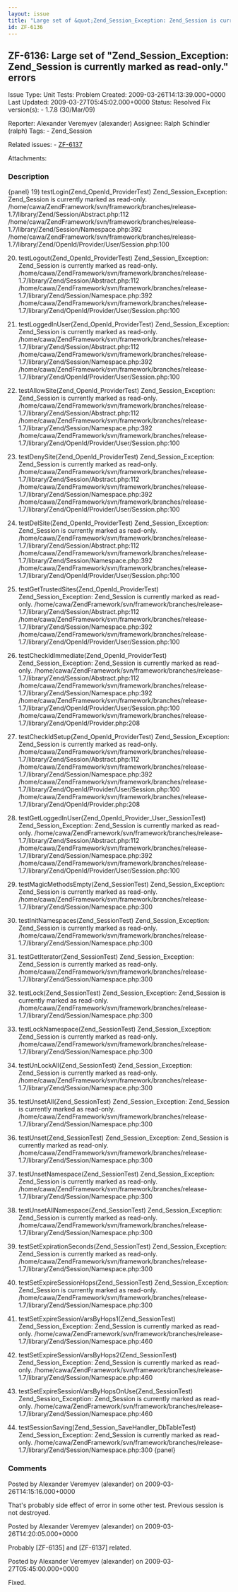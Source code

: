 ```yaml
---
layout: issue
title: "Large set of &quot;Zend_Session_Exception: Zend_Session is currently marked as read-only.&quot; errors"
id: ZF-6136
---
```


ZF-6136: Large set of "Zend\_Session\_Exception: Zend\_Session is currently marked as read-only." errors
--------------------------------------------------------------------------------------------------------

 Issue Type: Unit Tests: Problem Created: 2009-03-26T14:13:39.000+0000 Last Updated: 2009-03-27T05:45:02.000+0000 Status: Resolved Fix version(s): - 1.7.8 (30/Mar/09)
 
 Reporter:  Alexander Veremyev (alexander)  Assignee:  Ralph Schindler (ralph)  Tags: - Zend\_Session
 
 Related issues: - [ZF-6137](/issues/browse/ZF-6137)
 
 Attachments: 
### Description

{panel} 19) testLogin(Zend\_OpenId\_ProviderTest) Zend\_Session\_Exception: Zend\_Session is currently marked as read-only. /home/cawa/ZendFramework/svn/framework/branches/release-1.7/library/Zend/Session/Abstract.php:112 /home/cawa/ZendFramework/svn/framework/branches/release-1.7/library/Zend/Session/Namespace.php:392 /home/cawa/ZendFramework/svn/framework/branches/release-1.7/library/Zend/OpenId/Provider/User/Session.php:100

20) testLogout(Zend\_OpenId\_ProviderTest) Zend\_Session\_Exception: Zend\_Session is currently marked as read-only. /home/cawa/ZendFramework/svn/framework/branches/release-1.7/library/Zend/Session/Abstract.php:112 /home/cawa/ZendFramework/svn/framework/branches/release-1.7/library/Zend/Session/Namespace.php:392 /home/cawa/ZendFramework/svn/framework/branches/release-1.7/library/Zend/OpenId/Provider/User/Session.php:100

21) testLoggedInUser(Zend\_OpenId\_ProviderTest) Zend\_Session\_Exception: Zend\_Session is currently marked as read-only. /home/cawa/ZendFramework/svn/framework/branches/release-1.7/library/Zend/Session/Abstract.php:112 /home/cawa/ZendFramework/svn/framework/branches/release-1.7/library/Zend/Session/Namespace.php:392 /home/cawa/ZendFramework/svn/framework/branches/release-1.7/library/Zend/OpenId/Provider/User/Session.php:100

22) testAllowSite(Zend\_OpenId\_ProviderTest) Zend\_Session\_Exception: Zend\_Session is currently marked as read-only. /home/cawa/ZendFramework/svn/framework/branches/release-1.7/library/Zend/Session/Abstract.php:112 /home/cawa/ZendFramework/svn/framework/branches/release-1.7/library/Zend/Session/Namespace.php:392 /home/cawa/ZendFramework/svn/framework/branches/release-1.7/library/Zend/OpenId/Provider/User/Session.php:100

23) testDenySite(Zend\_OpenId\_ProviderTest) Zend\_Session\_Exception: Zend\_Session is currently marked as read-only. /home/cawa/ZendFramework/svn/framework/branches/release-1.7/library/Zend/Session/Abstract.php:112 /home/cawa/ZendFramework/svn/framework/branches/release-1.7/library/Zend/Session/Namespace.php:392 /home/cawa/ZendFramework/svn/framework/branches/release-1.7/library/Zend/OpenId/Provider/User/Session.php:100

24) testDelSite(Zend\_OpenId\_ProviderTest) Zend\_Session\_Exception: Zend\_Session is currently marked as read-only. /home/cawa/ZendFramework/svn/framework/branches/release-1.7/library/Zend/Session/Abstract.php:112 /home/cawa/ZendFramework/svn/framework/branches/release-1.7/library/Zend/Session/Namespace.php:392 /home/cawa/ZendFramework/svn/framework/branches/release-1.7/library/Zend/OpenId/Provider/User/Session.php:100

25) testGetTrustedSites(Zend\_OpenId\_ProviderTest) Zend\_Session\_Exception: Zend\_Session is currently marked as read-only. /home/cawa/ZendFramework/svn/framework/branches/release-1.7/library/Zend/Session/Abstract.php:112 /home/cawa/ZendFramework/svn/framework/branches/release-1.7/library/Zend/Session/Namespace.php:392 /home/cawa/ZendFramework/svn/framework/branches/release-1.7/library/Zend/OpenId/Provider/User/Session.php:100

26) testCheckIdImmediate(Zend\_OpenId\_ProviderTest) Zend\_Session\_Exception: Zend\_Session is currently marked as read-only. /home/cawa/ZendFramework/svn/framework/branches/release-1.7/library/Zend/Session/Abstract.php:112 /home/cawa/ZendFramework/svn/framework/branches/release-1.7/library/Zend/Session/Namespace.php:392 /home/cawa/ZendFramework/svn/framework/branches/release-1.7/library/Zend/OpenId/Provider/User/Session.php:100 /home/cawa/ZendFramework/svn/framework/branches/release-1.7/library/Zend/OpenId/Provider.php:208

27) testCheckIdSetup(Zend\_OpenId\_ProviderTest) Zend\_Session\_Exception: Zend\_Session is currently marked as read-only. /home/cawa/ZendFramework/svn/framework/branches/release-1.7/library/Zend/Session/Abstract.php:112 /home/cawa/ZendFramework/svn/framework/branches/release-1.7/library/Zend/Session/Namespace.php:392 /home/cawa/ZendFramework/svn/framework/branches/release-1.7/library/Zend/OpenId/Provider/User/Session.php:100 /home/cawa/ZendFramework/svn/framework/branches/release-1.7/library/Zend/OpenId/Provider.php:208

28) testGetLoggedInUser(Zend\_OpenId\_Provider\_User\_SessionTest) Zend\_Session\_Exception: Zend\_Session is currently marked as read-only. /home/cawa/ZendFramework/svn/framework/branches/release-1.7/library/Zend/Session/Abstract.php:112 /home/cawa/ZendFramework/svn/framework/branches/release-1.7/library/Zend/Session/Namespace.php:392 /home/cawa/ZendFramework/svn/framework/branches/release-1.7/library/Zend/OpenId/Provider/User/Session.php:100

29) testMagicMethodsEmpty(Zend\_SessionTest) Zend\_Session\_Exception: Zend\_Session is currently marked as read-only. /home/cawa/ZendFramework/svn/framework/branches/release-1.7/library/Zend/Session/Namespace.php:300

30) testInitNamespaces(Zend\_SessionTest) Zend\_Session\_Exception: Zend\_Session is currently marked as read-only. /home/cawa/ZendFramework/svn/framework/branches/release-1.7/library/Zend/Session/Namespace.php:300

31) testGetIterator(Zend\_SessionTest) Zend\_Session\_Exception: Zend\_Session is currently marked as read-only. /home/cawa/ZendFramework/svn/framework/branches/release-1.7/library/Zend/Session/Namespace.php:300

32) testLock(Zend\_SessionTest) Zend\_Session\_Exception: Zend\_Session is currently marked as read-only. /home/cawa/ZendFramework/svn/framework/branches/release-1.7/library/Zend/Session/Namespace.php:300

33) testLockNamespace(Zend\_SessionTest) Zend\_Session\_Exception: Zend\_Session is currently marked as read-only. /home/cawa/ZendFramework/svn/framework/branches/release-1.7/library/Zend/Session/Namespace.php:300

34) testUnLockAll(Zend\_SessionTest) Zend\_Session\_Exception: Zend\_Session is currently marked as read-only. /home/cawa/ZendFramework/svn/framework/branches/release-1.7/library/Zend/Session/Namespace.php:300

35) testUnsetAll(Zend\_SessionTest) Zend\_Session\_Exception: Zend\_Session is currently marked as read-only. /home/cawa/ZendFramework/svn/framework/branches/release-1.7/library/Zend/Session/Namespace.php:300

36) testUnset(Zend\_SessionTest) Zend\_Session\_Exception: Zend\_Session is currently marked as read-only. /home/cawa/ZendFramework/svn/framework/branches/release-1.7/library/Zend/Session/Namespace.php:300

37) testUnsetNamespace(Zend\_SessionTest) Zend\_Session\_Exception: Zend\_Session is currently marked as read-only. /home/cawa/ZendFramework/svn/framework/branches/release-1.7/library/Zend/Session/Namespace.php:300

38) testUnsetAllNamespace(Zend\_SessionTest) Zend\_Session\_Exception: Zend\_Session is currently marked as read-only. /home/cawa/ZendFramework/svn/framework/branches/release-1.7/library/Zend/Session/Namespace.php:300

39) testSetExpirationSeconds(Zend\_SessionTest) Zend\_Session\_Exception: Zend\_Session is currently marked as read-only. /home/cawa/ZendFramework/svn/framework/branches/release-1.7/library/Zend/Session/Namespace.php:300

40) testSetExpireSessionHops(Zend\_SessionTest) Zend\_Session\_Exception: Zend\_Session is currently marked as read-only. /home/cawa/ZendFramework/svn/framework/branches/release-1.7/library/Zend/Session/Namespace.php:300

41) testSetExpireSessionVarsByHops1(Zend\_SessionTest) Zend\_Session\_Exception: Zend\_Session is currently marked as read-only. /home/cawa/ZendFramework/svn/framework/branches/release-1.7/library/Zend/Session/Namespace.php:460

42) testSetExpireSessionVarsByHops2(Zend\_SessionTest) Zend\_Session\_Exception: Zend\_Session is currently marked as read-only. /home/cawa/ZendFramework/svn/framework/branches/release-1.7/library/Zend/Session/Namespace.php:460

43) testSetExpireSessionVarsByHopsOnUse(Zend\_SessionTest) Zend\_Session\_Exception: Zend\_Session is currently marked as read-only. /home/cawa/ZendFramework/svn/framework/branches/release-1.7/library/Zend/Session/Namespace.php:460

44) testSessionSaving(Zend\_Session\_SaveHandler\_DbTableTest) Zend\_Session\_Exception: Zend\_Session is currently marked as read-only. /home/cawa/ZendFramework/svn/framework/branches/release-1.7/library/Zend/Session/Namespace.php:300 {panel}

 

 

### Comments

Posted by Alexander Veremyev (alexander) on 2009-03-26T14:15:16.000+0000

That's probably side effect of error in some other test. Previous session is not destroyed.

 

 

Posted by Alexander Veremyev (alexander) on 2009-03-26T14:20:05.000+0000

Probably [ZF-6135] and [ZF-6137] related.

 

 

Posted by Alexander Veremyev (alexander) on 2009-03-27T05:45:00.000+0000

Fixed.

 

 